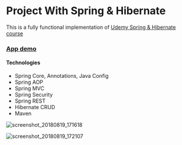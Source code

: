 Project With Spring & Hibernate
===============================
This is a fully functional implementation of  <a href="https://www.udemy.com/spring-hibernate-tutorial/" target=_blank>Udemy Spring & Hibernate course</a>

### <a href="http://web-kortov-spring.herokuapp.com/" target=_blank>App demo</a>

#### Technologies
- Spring Core, Annotations, Java Config
- Spring AOP
- Spring MVC
- Spring Security
- Spring REST
- Hibernate CRUD
- Maven

![screenshot_20180819_171618](https://user-images.githubusercontent.com/6348215/44309193-e62dfa80-a3d3-11e8-97a3-d26e8e9130c0.png)

![screenshot_20180819_172107](https://user-images.githubusercontent.com/6348215/44309214-4ae95500-a3d4-11e8-9cc7-81e2e1098f1f.png)


